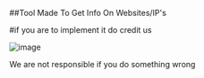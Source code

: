 ##Tool Made To Get Info On Websites/IP's

#if you are to implement it do credit us

![image](https://cdn.discordapp.com/attachments/907572126997966888/1027969551050231868/CRYdotNET.gif)

We are not responsible if you do something wrong
